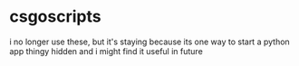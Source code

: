 # csgoscripts
i no longer use these, but it's staying because its one way to start a python app thingy hidden and i might find it useful in future